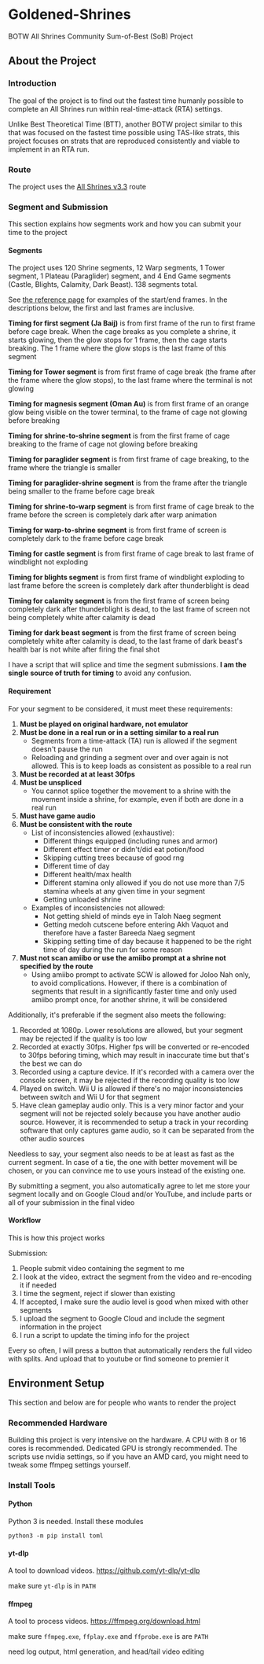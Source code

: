 # Goldened-Shrines
BOTW All Shrines Community Sum-of-Best (SoB) Project

## About the Project
### Introduction
The goal of the project is to find out the fastest time humanly possible to complete an All Shrines run within real-time-attack (RTA) settings. 

Unlike Best Theoretical Time (BTT), another BOTW project similar to this that was focused on the fastest time possible using TAS-like strats, this project focuses on strats that are reproduced consistently and viable to implement in an RTA run.

### Route
The project uses the [All Shrines v3.3](https://celer.itntpiston.app/#/gh/iTNTPiston/as3) route

### Segment and Submission
This section explains how segments work and how you can submit your time to the project
#### Segments
The project uses 120 Shrine segments, 12 Warp segments, 1 Tower segment, 1 Plateau (Paraglider) segment, and 4 End Game segments (Castle, Blights, Calamity, Dark Beast). 138 segments total.

See [the reference page](docs/reference/README.md) for examples of the start/end frames. In the descriptions below, the first and last frames are inclusive.

**Timing for first segment (Ja Baij)** is from first frame of the run to first frame before cage break. When the cage breaks as you complete a shrine, it starts glowing, then the glow stops for 1 frame, then the cage starts breaking. The 1 frame where the glow stops is the last frame of this segment

**Timing for Tower segment** is from first frame of cage break (the frame after the frame where the glow stops), to the last frame where the terminal is not glowing

**Timing for magnesis segment (Oman Au)** is from first frame of an orange glow being visible on the tower terminal, to the frame of cage not glowing before breaking

**Timing for shrine-to-shrine segment** is from the first frame of cage breaking to the frame of cage not glowing before breaking

**Timing for paraglider segment** is from first frame of cage breaking, to the frame where the triangle is smaller

**Timing for paraglider-shrine segment** is from the frame after the triangle being smaller to the frame before cage break

**Timing for shrine-to-warp segment** is from first frame of cage break to the frame before the screen is completely dark after warp animation

**Timing for warp-to-shrine segment** is from first frame of screen is completely dark to the frame before cage break

**Timing for castle segment** is from first frame of cage break to last frame of windblight not exploding

**Timing for blights segment** is from first frame of windblight exploding to last frame before the screen is completely dark after thunderblight is dead

**Timing for calamity segment** is from the first frame of screen being completely dark after thunderblight is dead, to the last frame of screen not being completely white after calamity is dead

**Timing for dark beast segment** is from the first frame of screen being completely white after calamity is dead, to the last frame of dark beast's health bar is not white after firing the final shot

I have a script that will splice and time the segment submissions. **I am the single source of truth for timing** to avoid any confusion.

#### Requirement
For your segment to be considered, it must meet these requirements:

1. **Must be played on original hardware, not emulator**
2. **Must be done in a real run or in a setting similar to a real run**
    - Segments from a time-attack (TA) run is allowed if the segment doesn't pause the run
    - Reloading and grinding a segment over and over again is not allowed. This is to keep loads as consistent as possible to a real run
3. **Must be recorded at at least 30fps**
4. **Must be unspliced**
    - You cannot splice together the movement to a shrine with the movement inside a shrine, for example, even if both are done in a real run
5. **Must have game audio**
6. **Must be consistent with the route**
    - List of inconsistencies allowed (exhaustive): 
      - Different things equipped (including runes and armor)
      - Different effect timer or didn't/did eat potion/food
      - Skipping cutting trees because of good rng
      - Different time of day
      - Different health/max health
      - Different stamina only allowed if you do not use more than 7/5 stamina wheels at any given time in your segment
      - Getting unloaded shrine
    - Examples of inconsistencies not allowed:
      - Not getting shield of minds eye in Taloh Naeg segment
      - Getting medoh cutscene before entering Akh Vaquot and therefore have a faster Bareeda Naeg segment
      - Skipping setting time of day because it happened to be the right time of day during the run for some reason
7. **Must not scan amiibo or use the amiibo prompt at a shrine not specified by the route**
    - Using amiibo prompt to activate SCW is allowed for Joloo Nah only, to avoid complications. However, if there is a combination of segments that result in a significantly faster time and only used amiibo prompt once, for another shrine, it will be considered

Additionally, it's preferable if the segment also meets the following:

1. Recorded at 1080p. Lower resolutions are allowed, but your segment may be rejected if the quality is too low
2. Recorded at exactly 30fps. Higher fps will be converted or re-encoded to 30fps beforing timing, which may result in inaccurate time but that's the best we can do
3. Recorded using a capture device. If it's recorded with a camera over the console screen, it may be rejected if the recording quality is too low
4. Played on switch. Wii U is allowed if there's no major inconsistencies between switch and Wii U for that segment
5. Have clean gameplay audio only. This is a very minor factor and your segment will not be rejected solely because you have another audio source. However, it is recommended to setup a track in your recording software that only captures game audio, so it can be separated from the other audio sources

Needless to say, your segment also needs to be at least as fast as the current segment. In case of a tie, the one with better movement will be chosen, or you can convince me to use yours instead of the existing one.

By submitting a segment, you also automatically agree to let me store your segment locally and on Google Cloud and/or YouTube, and include parts or all of your submission in the final video

#### Workflow
This is how this project works

Submission:
1. People submit video containing the segment to me
2. I look at the video, extract the segment from the video and re-encoding it if needed
3. I time the segment, reject if slower than existing
4. If accepted, I make sure the audio level is good when mixed with other segments
5. I upload the segment to Google Cloud and include the segment information in the project
6. I run a script to update the timing info for the project

Every so often, I will press a button that automatically renders the full video with splits. And upload that to youtube or find someone to premier it

## Environment Setup
This section and below are for people who wants to render the project
### Recommended Hardware
Building this project is very intensive on the hardware. A CPU with 8 or 16 cores is recommended. Dedicated GPU is strongly recommended. The scripts use nvidia settings, so if you have an AMD card, you might need to tweak some ffmpeg settings yourself.

### Install Tools

#### Python
Python 3 is needed. Install these modules
```
python3 -m pip install toml
```

#### yt-dlp 
A tool to download videos. https://github.com/yt-dlp/yt-dlp

make sure `yt-dlp` is in `PATH`

#### ffmpeg
A tool to process videos. https://ffmpeg.org/download.html

make sure `ffmpeg.exe`, `ffplay.exe` and `ffprobe.exe` is are `PATH`



need log output, html generation, and head/tail video editing
